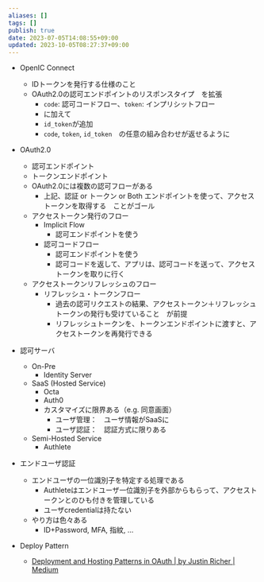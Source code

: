 ```yaml
---
aliases: []
tags: []
publish: true
date: 2023-07-05T14:08:55+09:00
updated: 2023-10-05T08:27:37+09:00
---
```

- OpenIC Connect
    - IDトークンを発行する仕様のこと
    - OAuth2.0の認可エンドポイントのリスポンスタイプ　を拡張
        - `code`: 認可コードフロー、`token`: インプリシットフロー
        - に加えて
        - `id_token`が追加
        - `code`, `token`, `id_token`　の任意の組み合わせが返せるように
        
- OAuth2.0
    - 認可エンドポイント
    - トークンエンドポイント
    - OAuth2.0には複数の認可フローがある
        - 上記、認証 or トークン or Both エンドポイントを使って、アクセストークンを取得する　ことがゴール
    - アクセストークン発行のフロー
        - Implicit Flow
            - 認可エンドポイントを使う
        - 認可コードフロー
            - 認可エンドポイントを使う
            - 認可コードを返して、アプリは、認可コードを送って、アクセストークンを取りに行く
    - アクセストークンリフレッシュのフロー
        - リフレッシュ・トークンフロー
            - 過去の認可リクエストの結果、アクセストークン＋リフレッシュトークンの発行も受けていること　が前提
            - リフレッシュトークンを、トークンエンドポイントに渡すと、アクセストークンを再発行できる
- 認可サーバ
    - On-Pre
        - Identity Server
    - SaaS (Hosted Service)
        - Octa
        - Auth0
        - カスタマイズに限界ある（e.g. 同意画面）
            - ユーザ管理：　ユーザ情報がSaaSに
            - ユーザ認証：　認証方式に限りある
    - Semi-Hosted Service
        - Authlete
- エンドユーザ認証
    - エンドユーザの一位識別子を特定する処理である
        - Authleteはエンドユーザ一位識別子を外部からもらって、アクセストークンとのひも付きを管理している
        - ユーザcredentialは持たない
    - やり方は色々ある
        - ID+Password, MFA, 指紋, …
- Deploy Pattern
    - [Deployment and Hosting Patterns in OAuth \| by Justin Richer \| Medium](https://justinsecurity.medium.com/deployment-and-hosting-patterns-in-oauth-a1666dc0d966)